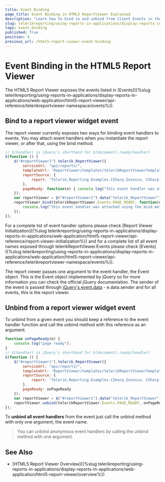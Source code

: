 ```yaml
---
title: Event Binding
page_title: Event Binding in HTML5 ReportViewer Explained
description: "Learn how to bind to and unbind from Client Events in the HTML5 Report Viewer in Telerik Reporting."
slug: telerikreporting/using-reports-in-applications/display-reports-in-applications/web-application/html5-report-viewer/event-binding
tags: event,binding
published: True
position: 9
previous_url: /html5-report-viewer-event-binding
---
```


# Event Binding in the HTML5 Report Viewer

The HTML5 Report Viewer exposes the events listed in [Events]({%slug telerikreporting/using-reports-in-applications/display-reports-in-applications/web-application/html5-report-viewer/api-reference/telerikreportviewer-namespace/events%}). 

## Bind to a report viewer widget event

The report viewer currently exposes two ways for binding event handlers to events. You may attach event handlers when you instantiate the report viewer, or after that, using the bind method. 

````JavaScript
// $(handler) is jQuery's shorthand for $(document).ready(handler)
$(function () {
	$("#reportViewer1").telerik_ReportViewer({
		serviceUrl: "api/reports/",
		templateUrl: 'ReportViewer/templates/telerikReportViewerTemplate-{{buildversion}}.html',
		reportSource: {
			report: "Telerik.Reporting.Examples.CSharp.Invoice, CSharp.ReportLibrary"
		},
		pageReady: function(e) { console.log("this event handler was attached in the constructor"); }
	});
	var reportViewer = $("#reportViewer1").data("telerik_ReportViewer");
	reportViewer.bind(telerikReportViewer.Events.PAGE_READY, function(e) {
		console.log("this event handler was attached using the bind method");
	});
});
````

For a complete list of event handler options please check [Report Viewer Initialization]({%slug telerikreporting/using-reports-in-applications/display-reports-in-applications/web-application/html5-report-viewer/api-reference/report-viewer-initialization%}) and for a complete list of all event names exposed through telerikReportViewer.Events please check [Events]({%slug telerikreporting/using-reports-in-applications/display-reports-in-applications/web-application/html5-report-viewer/api-reference/telerikreportviewer-namespace/events%}).

The report viewer passes one argument to the event handler, the Event object. This is the Event object implemented by jQuery so for more information you can check the official jQuery documentation. The sender of the event is passed through [jQuery's event.data](https://api.jquery.com/event.data/) - e.data.sender and for all events, this is the report viewer.

## Unbind from a report viewer widget event

To unbind from a given event you should keep a reference to the event handler function and call the unbind method with this reference as an argument.

````JavaScript
function onPageReady(e) {
	console.log("page ready");
}
// $(handler) is jQuery's shorthand for $(document).ready(handler)
$(function () {
	$("#reportViewer1").telerik_ReportViewer({
		serviceUrl: "api/reports/",
		templateUrl: 'ReportViewer/templates/telerikReportViewerTemplate-{{buildversion}}.html',
		reportSource: {
			report: "Telerik.Reporting.Examples.CSharp.Invoice, CSharp.ReportLibrary"
		},
		pageReady: onPageReady
	});
	var reportViewer = $("#reportViewer1").data("telerik_ReportViewer");
	reportViewer.unbind(telerikReportViewer.Events.PAGE_READY, onPageReady);
});
````

To __unbind all event handlers__ from the event just call the unbind method with only one argument, the event name.

> You can unbind anonymous event handlers by calling the unbind method with one argument.


## See Also

* [HTML5 Report Viewer Overview]({%slug telerikreporting/using-reports-in-applications/display-reports-in-applications/web-application/html5-report-viewer/overview%})
